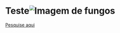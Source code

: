 # Teste![Imagem de fungos](https://github.com/VladimirVieira/Teste/assets/92822643/1dd48520-fc23-49b6-b275-9513a17c6bfd)
[Pesquise aqui](https://www.google.com)

